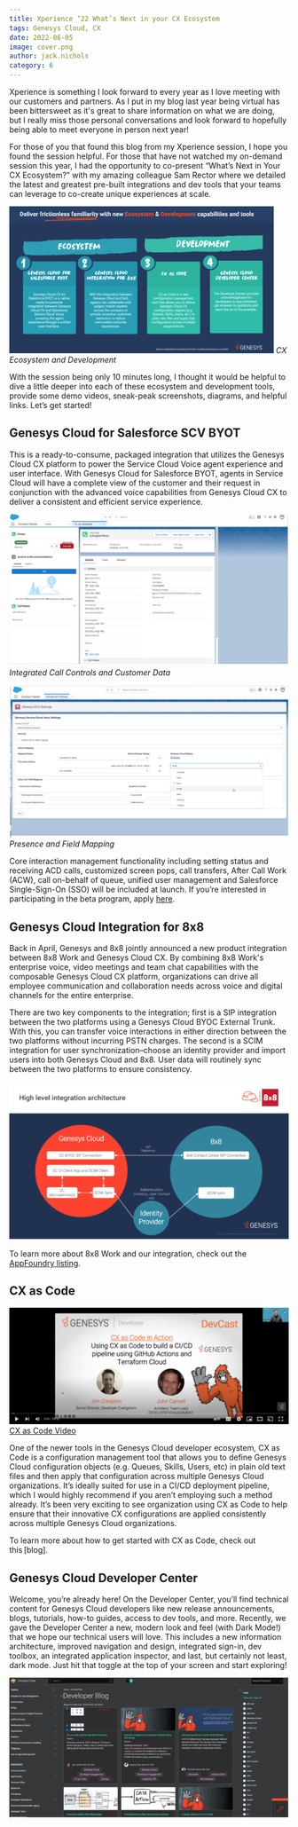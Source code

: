 ```yaml
---
title: Xperience ‘22 What’s Next in your CX Ecosystem 
tags: Genesys Cloud, CX 
date: 2022-06-05
image: cover.png
author: jack.nichols
category: 6
---
```


Xperience is something I look forward to every year as I love meeting with our customers and partners. As I put in my blog last year being virtual has been bittersweet as it's great to share information on what we are doing, but I really miss those personal conversations and look forward to hopefully being able to meet everyone in person next year! 

For those of you that found this blog from my Xperience session, I hope you found the session helpful. For those that have not watched my on-demand session this year, I had the opportunity to co-present “What’s Next in Your CX Ecosystem?” with my amazing colleague Sam Rector where we detailed the latest and greatest pre-built integrations and dev tools that your teams can leverage to co-create unique experiences at scale. 

![CX Ecosystem](cx-ecosystem.png "CX Ecosystem")
*CX Ecosystem and Development*

With the session being only 10 minutes long, I thought it would be helpful to dive a little deeper into each of these ecosystem and development tools, provide some demo videos, sneak-peak screenshots, diagrams, and helpful links. Let’s get started! 

## Genesys Cloud for Salesforce SCV BYOT 

This is a ready-to-consume, packaged integration that utilizes the Genesys Cloud CX platform to power the Service Cloud Voice agent experience and user interface. With Genesys Cloud for Salesforce BYOT, agents in Service Cloud will have a complete view of the customer and their request in conjunction with the advanced voice capabilities from Genesys Cloud CX to deliver a consistent and efficient service experience. 

![Integrated Call Controls and Customer Data](integrated_call_controls.png "Integrated Call Controls and Customer Data")
*Integrated Call Controls and Customer Data*


![Presence and Field Mapping](presence_and_field_mapping.png "Presence and Field Mapping")
*Presence and Field Mapping*

Core interaction management functionality including setting status and receiving ACD calls, customized screen pops, call transfers, After Call Work (ACW), call on-behalf of queue, unified user management and Salesforce Single-Sign-On (SSO) will be included at launch. If you’re interested in participating in the beta program, apply [here](https://forms.office.com/pages/responsepage.aspx?id=nOZceM-Qx02ogurzEtHRXXSwA6VEC1xJjOIycYysvt5UQzFDUEM5TE5POU0wQks2STBVMjhDNzNMNy4u).

## Genesys Cloud Integration for 8x8 
Back in April, Genesys and 8x8 jointly announced a new product integration between 8x8 Work and Genesys Cloud CX. By combining 8x8 Work's enterprise voice, video meetings and team chat capabilities with the composable Genesys Cloud CX platform, organizations can drive all employee communication and collaboration needs across voice and digital channels for the entire enterprise.  

There are two key components to the integration; first is a SIP integration between the two platforms using a Genesys Cloud BYOC External Trunk. With this, you can transfer voice interactions in either direction between the two platforms without incurring PSTN charges. The second is a SCIM integration for user synchronization–choose an identity provider and import users into both Genesys Cloud and 8x8. User data will routinely sync between the two platforms to ensure consistency.   

![8 by 8 High Level Integration Architect](8by8.png "8 by 8 High Level Integration Architect")

To learn more about 8x8 Work and our integration, check out the [AppFoundry listing](https://appfoundry.genesys.com/filter/genesyscloud/listing/9fe7898a-c518-4ce6-9cce-862a9a8a29b6). 


## CX as Code 
![CX as Code](cxascode.png "CX as Code")
[CX as Code Video](https://www.youtube.com/watch?v=cFNI-lOHaBI&ab_channel=GenesysCommunity)

One of the newer tools in the Genesys Cloud developer ecosystem, CX as Code is a configuration management tool that allows you to define Genesys Cloud configuration objects (e.g. Queues, Skills, Users, etc) in plain old text files and then apply that configuration across multiple Genesys Cloud organizations. It’s ideally suited for use in a CI/CD deployment pipeline, which I would highly recommend if you aren’t employing such a method already. It’s been very exciting to see organization using CX as Code to help ensure that their innovative CX configurations are applied consistently across multiple Genesys Cloud organizations.  

To learn more about how to get started with CX as Code, check out this [blog]. 

## Genesys Cloud Developer Center 
Welcome, you’re already here! On the Developer Center, you’ll find technical content for Genesys Cloud developers like new release announcements, blogs, tutorials, how-to guides, access to dev tools, and more. Recently, we gave the Developer Center a new, modern look and feel (with Dark Mode!) that we hope our technical users will love. This includes a new information architecture, improved navigation and design, integrated sign-in, dev toolbox, an integrated application inspector, and last, but certainly not least, dark mode. Just hit that toggle at the top of your screen and start exploring!  

![Dev Center 2022](devcenter.png "Dev Center")